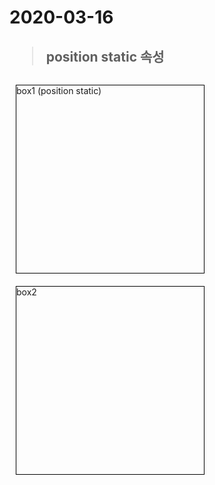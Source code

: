 # 2020-03-16
<!doctype html>
<html lang="ko">
  <head>
    <meta charset="utf-8">
      <title>position static 속성</title>
          <style>
                div{width : 300px;
                    height : 300px;
                    border : 1px solid black;
                    margin : 10px;
                    }
                .box1{position : static;
                      float : left;}
                .box2{float : left;}
              </style>
            </head>
           <body>
         <h2><blockquote>position static 속성</blockquote></h2>
     </body>
           <div class="box1">box1 (position static)</div>
           <div class="box2">box2</div>
  </html>
